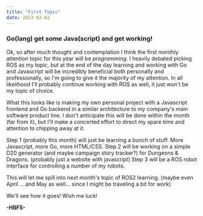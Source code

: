 ```yaml
---
title: "First Topic"
date: 2023-02-02
---
```


### Go(lang) get some Java(script) and get working!

Ok, so after much thought and contemplation I think the first monthly attention topic for this year will be *programming*. I heavily debated picking ROS as my topic, but at the end of the day learning and working with Go and Javascript will be incredibly beneficial both personally and professionally, so I'm going to give it the majority of my attention. In all likelihood I'll probably continue working with ROS as well, it just won't be my topic of choice.

What this looks like is making my own personal project with a Javascript frontend and Go backend in a similar architecture to my company's main software product line. I don't anticipate this will be done within the month (far from it), but I'll make a concerted effort to direct my spare time and attention to chipping away at it. 

Step 1 (probably this month) will just be learning a bunch of stuff. More Javascript, more Go, more HTML/CSS.
Step 2 will be working on a simple D20 generator (and maybe campaign story tracker?) for Dungeons & Dragons. (probably just a website with javascript)
Step 3 will be a ROS robot interface for controlling a number of my robots. 

This will let me spill into next month's topic of ROS2 learning. (maybe even April ....and May as well... since I might be traveling a bit for work)

We'll see how it goes! Wish me luck!


**-HBFS-**